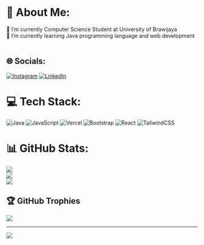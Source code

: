 # 💫 About Me:
🔭 I’m currently Computer Science Student at University of Brawijaya<br>🌱 I’m currently learning Java programming language and web development<br><br>


## 🌐 Socials:
[![Instagram](https://img.shields.io/badge/Instagram-%23E4405F.svg?logo=Instagram&logoColor=white)](https://instagram.com/mhdyusuf.io) [![LinkedIn](https://img.shields.io/badge/LinkedIn-%230077B5.svg?logo=linkedin&logoColor=white)](https://linkedin.com/in/https://www.linkedin.com/in/muhammadyusuf-compsci/) 

# 💻 Tech Stack:
![Java](https://img.shields.io/badge/java-%23ED8B00.svg?style=for-the-badge&logo=java&logoColor=white) ![JavaScript](https://img.shields.io/badge/javascript-%23323330.svg?style=for-the-badge&logo=javascript&logoColor=%23F7DF1E) ![Vercel](https://img.shields.io/badge/vercel-%23000000.svg?style=for-the-badge&logo=vercel&logoColor=white) ![Bootstrap](https://img.shields.io/badge/bootstrap-%23563D7C.svg?style=for-the-badge&logo=bootstrap&logoColor=white) ![React](https://img.shields.io/badge/react-%2320232a.svg?style=for-the-badge&logo=react&logoColor=%2361DAFB) ![TailwindCSS](https://img.shields.io/badge/tailwindcss-%2338B2AC.svg?style=for-the-badge&logo=tailwind-css&logoColor=white)
# 📊 GitHub Stats:
![](https://github-readme-stats.vercel.app/api?username=yusufswe&theme=nightowl&hide_border=false&include_all_commits=false&count_private=false)<br/>
![](https://github-readme-streak-stats.herokuapp.com/?user=yusufswe&theme=nightowl&hide_border=false)<br/>
![](https://github-readme-stats.vercel.app/api/top-langs/?username=yusufswe&theme=nightowl&hide_border=false&include_all_commits=false&count_private=false&layout=compact)

## 🏆 GitHub Trophies
![](https://github-profile-trophy.vercel.app/?username=yusufswe&theme=tokyonight&no-frame=false&no-bg=true&margin-w=4)

---
[![](https://visitcount.itsvg.in/api?id=yusufswe&icon=6&color=9)](https://visitcount.itsvg.in)

<!-- Proudly created with GPRM ( https://gprm.itsvg.in ) -->
